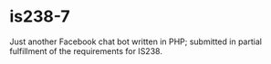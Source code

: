 # is238-7
Just another Facebook chat bot written in PHP; submitted in partial fulfillment of the requirements for IS238.
